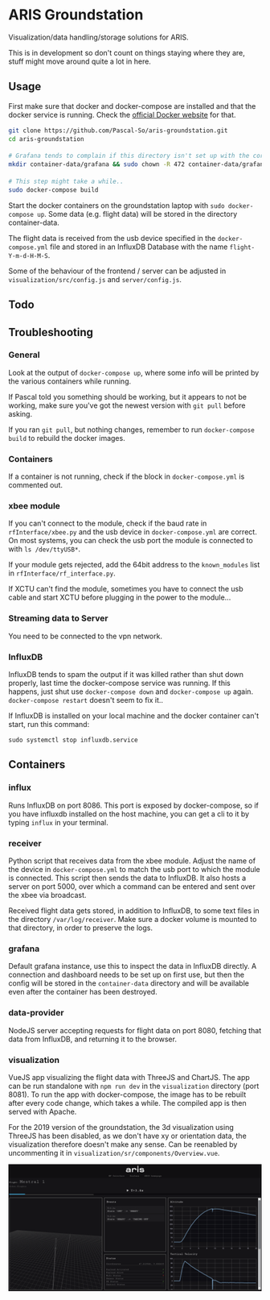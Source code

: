 # ARIS Groundstation

Visualization/data handling/storage solutions for ARIS.

This is in development so don't count on things staying where they are, stuff might move around quite a lot in here.

## Usage
First make sure that docker and docker-compose are installed and that the docker service is running. Check the [official Docker website](https://docs.docker.com/install/) for that.

```bash
git clone https://github.com/Pascal-So/aris-groundstation.git
cd aris-groundstation

# Grafana tends to complain if this directory isn't set up with the correct permissions.
mkdir container-data/grafana && sudo chown -R 472 container-data/grafana

# This step might take a while..
sudo docker-compose build
```

Start the docker containers on the groundstation laptop with `sudo docker-compose up`. Some data (e.g. flight data) will be stored in the directory container-data.

The flight data is received from the usb device specified in the `docker-compose.yml` file and stored in an InfluxDB Database with the name `flight-Y-m-d-H-M-S`.

Some of the behaviour of the frontend / server can be adjusted in `visualization/src/config.js` and `server/config.js`.

## Todo

## Troubleshooting

### General
Look at the output of `docker-compose up`, where some info will be printed by the various containers while running.

If Pascal told you something should be working, but it appears to not be working, make sure you've got the newest version with `git pull` before asking.

If you ran `git pull`, but nothing changes, remember to run `docker-compose build` to rebuild the docker images.

### Containers
If a container is not running, check if the block in `docker-compose.yml` is commented out.

### xbee module
If you can't connect to the module, check if the baud rate in `rfInterface/xbee.py` and the usb device in `docker-compose.yml` are correct. On most systems, you can check the usb port the module is connected to with `ls /dev/ttyUSB*`.

If your module gets rejected, add the 64bit address to the `known_modules` list in `rfInterface/rf_interface.py`.

If XCTU can't find the module, sometimes you have to connect the usb cable and start XCTU before plugging in the power to the module...

### Streaming data to Server
You need to be connected to the vpn network.

### InfluxDB
InfluxDB tends to spam the output if it was killed rather than shut down properly, last time the docker-compose service was running. If this happens, just shut use `docker-compose down` and `docker-compose up` again. `docker-compose restart` doesn't seem to fix it..

If InfluxDB is installed on your local machine and the docker container can't start, run this command:
```
sudo systemctl stop influxdb.service
```


## Containers

### influx
Runs InfluxDB on port 8086. This port is exposed by docker-compose, so if you have influxdb installed on the host machine, you can get a cli to it by typing `influx` in your terminal.

### receiver
Python script that receives data from the xbee module. Adjust the name of the device in `docker-compose.yml` to match the usb port to which the module is connected. This script then sends the data to InfluxDB. It also hosts a server on port 5000, over which a command can be entered and sent over the xbee via broadcast.

Received flight data gets stored, in addition to InfluxDB, to some text files in the directory `/var/log/receiver`. Make sure a docker volume is mounted to that directory, in order to preserve the logs.

### grafana
Default grafana instance, use this to inspect the data in InfluxDB directly. A connection and dashboard needs to be set up on first use, but then the config will be stored in the `container-data` directory and will be available even after the container has been destroyed.

### data-provider
NodeJS server accepting requests for flight data on port 8080, fetching that data from InfluxDB, and returning it to the browser.

### visualization
VueJS app visualizing the flight data with ThreeJS and ChartJS. The app can be run standalone with `npm run dev` in the `visualization` directory (port 8081). To run the app with docker-compose, the image has to be rebuilt after every code change, which takes a while. The compiled app is then served with Apache.

For the 2019 version of the groundstation, the 3d visualization using ThreeJS has been disabled, as we don't have xy or orientation data, the visualization therefore doesn't make any sense. Can be reenabled by uncommenting it in `visualization/sr/components/Overview.vue`.

![user interface](ArisUI.png)
